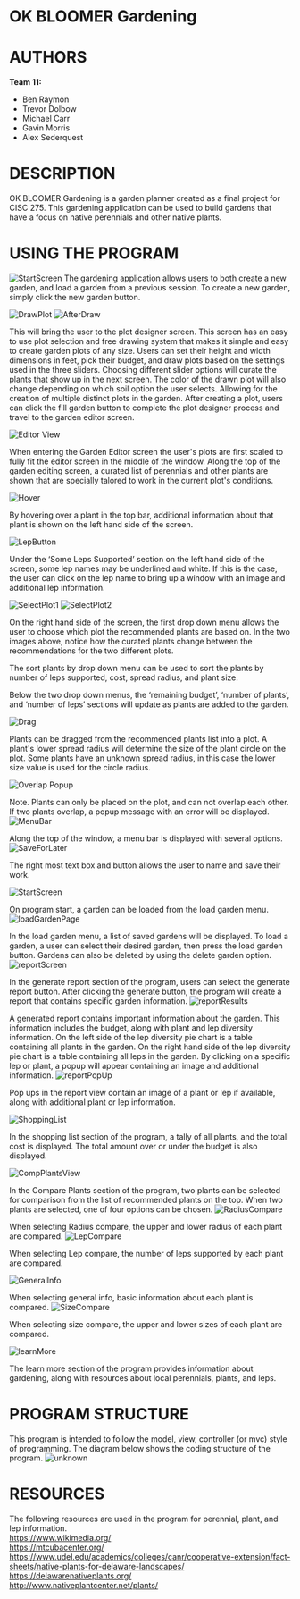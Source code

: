 # OK BLOOMER Gardening 

# AUTHORS
**Team 11:** 
- Ben Raymon
 - Trevor Dolbow
- Michael Carr
 - Gavin Morris
-  Alex Sederquest

# DESCRIPTION
OK BLOOMER Gardening is a garden planner created as a final project for CISC 275. This gardening application can be used to build gardens that have a focus on native perennials and other native plants.
# USING THE PROGRAM
![StartScreen](https://user-images.githubusercontent.com/54713482/117983885-59ef5e80-b305-11eb-8cc5-d9b9b9b806f2.PNG)
The gardening application allows users to both create a new garden, and load a garden from a previous session. To create a new garden, simply click the new garden button.


![DrawPlot](https://user-images.githubusercontent.com/54713482/117980675-34ad2100-b302-11eb-89e4-fdba47ea584f.PNG)
![AfterDraw](https://user-images.githubusercontent.com/54713482/117980872-658d5600-b302-11eb-8c9b-c185fadb2128.PNG)


This will bring the user to the plot designer screen. This screen has an easy to use plot selection and free drawing system that makes it simple and easy to create garden plots of any size. Users can set their height and width dimensions in feet, pick their budget, and draw plots based on the settings used in the three sliders. Choosing different slider options will curate the plants that show up in the next screen. The color of the drawn plot will also change depending on which soil option the user selects. Allowing for the creation of multiple distinct plots in the garden. After creating a plot, users can click the fill garden button to complete the plot designer process and travel to the garden editor screen. 


![Editor View](https://user-images.githubusercontent.com/54713482/117980931-75a53580-b302-11eb-9626-6f25ecfff5a8.PNG)

When entering the Garden Editor screen the user's plots are first scaled to fully fit the editor screen in the middle of the window.
Along the top of the garden editing screen, a curated list of perennials and other plants are shown that are specially talored to work in the current plot's conditions.

![Hover](https://user-images.githubusercontent.com/54713482/117981062-99687b80-b302-11eb-8856-1ba2d3f0deea.PNG)


By hovering over a plant in the top bar, additional information about that plant is shown on the left hand side of the screen. 

![LepButton](https://user-images.githubusercontent.com/54713482/117981129-aedda580-b302-11eb-84ff-1e0e7a2c2563.PNG)


Under the ‘Some Leps Supported’ section on the left hand side of the screen, some lep names may be underlined and white. If this is the case, the user can click on the lep name to bring up a window with an image and additional lep information. 

 ![SelectPlot1](https://user-images.githubusercontent.com/54713482/117981180-bac96780-b302-11eb-98b9-c6ca67d0df6e.PNG)
![SelectPlot2](https://user-images.githubusercontent.com/54713482/117981181-bac96780-b302-11eb-826a-34fe460653ee.PNG)


On the right hand side of the screen, the first drop down menu allows the user to choose which plot the recommended plants are based on. In the two images above, notice how the curated plants change between the recommendations for the two different plots.  

The sort plants by drop down menu can be used to sort the plants by number of leps supported, cost, spread radius, and plant size.  

Below the two drop down menus, the ‘remaining budget’, ‘number of plants’, and ‘number of leps’ sections will update as plants are added to the garden.

![Drag](https://user-images.githubusercontent.com/54713482/117981386-f5330480-b302-11eb-9491-79f31a9aad96.PNG)


Plants can be dragged from the recommended plants list into a plot. A plant's lower spread radius will determine the size of the plant circle on the plot. Some plants have an unknown spread radius, in this case the lower size value is used for the circle radius.

![Overlap Popup](https://user-images.githubusercontent.com/54713482/117981408-fb28e580-b302-11eb-942f-47df6ec7fd13.PNG)

Note. Plants can only be placed on the plot, and can not overlap each other. If two plants overlap, a popup message with an error will be displayed. 
![MenuBar](https://user-images.githubusercontent.com/54713482/117981430-02e88a00-b303-11eb-81b7-3a76bb0eef9c.PNG)



Along the top of the window, a menu bar is displayed with several options.   
![SaveForLater](https://user-images.githubusercontent.com/54713482/117981462-09770180-b303-11eb-9b42-c537b8002d9b.PNG)


The right most text box and button allows the user to name and save their work.

![StartScreen](https://user-images.githubusercontent.com/54713482/117981482-0ed44c00-b303-11eb-9ca7-df92eddce7ef.PNG)


On program start, a garden can be loaded from the load garden menu. 
![loadGardenPage](https://user-images.githubusercontent.com/54713482/117981523-1693f080-b303-11eb-999a-c093407b6f53.PNG)


In the load garden menu, a list of saved gardens will be displayed. To load a garden, a user can select their desired garden, then press the load garden button. Gardens can also be deleted by using the delete garden option. 
![reportScreen](https://user-images.githubusercontent.com/54713482/117981620-34f9ec00-b303-11eb-8fe0-fc6262c919ce.PNG)

In the generate report section of the program, users can select the generate report button. After clicking the generate button, the program will create a report that contains specific garden information. 
![reportResults](https://user-images.githubusercontent.com/54713482/117982071-9f129100-b303-11eb-9c11-8936063d921d.PNG)

A generated report contains important information about the garden. This information includes the budget, along with plant and lep diversity information. On the left side of the lep diversity pie chart is a table containing all plants in the garden. On the right hand side of the lep diversity pie chart is a table containing all leps in the garden. By clicking on a specific lep or plant, a popup will appear containing an image and additional information. 
![reportPopUp](https://user-images.githubusercontent.com/54713482/117982091-a5087200-b303-11eb-9f96-38aed1fccb9b.PNG)

Pop ups in the report view contain an image of a plant or lep if available, along with additional plant or lep information. 

![ShoppingList](https://user-images.githubusercontent.com/54713482/117982117-acc81680-b303-11eb-99cf-840638164b41.PNG)

In the shopping list section of the program, a tally of all plants, and the total cost is displayed. The total amount over or under the budget is also displayed. 

![CompPlantsView](https://user-images.githubusercontent.com/54713482/117982168-bbaec900-b303-11eb-9346-fbf6b88b53ed.PNG)


In the Compare Plants section of the program, two plants can be selected for comparison from the list of recommended plants on the top. When two plants are selected, one of four options can be chosen. 
![RadiusCompare](https://user-images.githubusercontent.com/54713482/117982331-e731b380-b303-11eb-8a0f-1b7cc7614658.PNG)

When selecting Radius compare, the upper and lower radius of each plant are compared. 
![LepCompare](https://user-images.githubusercontent.com/54713482/117982289-de40e200-b303-11eb-928a-e5cc882160c3.PNG)

When selecting Lep compare, the number of leps supported by each plant are compared. 

![GeneralInfo](https://user-images.githubusercontent.com/54713482/117982229-ccf7d580-b303-11eb-897c-c3224eee8210.PNG)

When selecting general info, basic information about each plant is compared. 
![SizeCompare](https://user-images.githubusercontent.com/54713482/117982265-d6813d80-b303-11eb-996b-a6d22de65c96.PNG)


When selecting size compare, the upper and lower sizes of each plant are compared. 

![learnMore](https://user-images.githubusercontent.com/54713482/117982365-eef15800-b303-11eb-8d97-5119413863fe.PNG)

The learn more section of the program provides information about gardening, along with resources about local perennials, plants, and leps. 




# PROGRAM STRUCTURE
This program is intended to follow the model, view, controller (or mvc) style of programming. 
The diagram below shows the coding structure of the program. 
![unknown](https://user-images.githubusercontent.com/54713482/117983640-23194880-b305-11eb-891c-91919da0c948.png)



# RESOURCES
The following resources are used in the program for perennial, plant, and lep information.  
https://www.wikimedia.org/  
https://mtcubacenter.org/  
https://www.udel.edu/academics/colleges/canr/cooperative-extension/fact-sheets/native-plants-for-delaware-landscapes/  
https://delawarenativeplants.org/  
http://www.nativeplantcenter.net/plants/  




